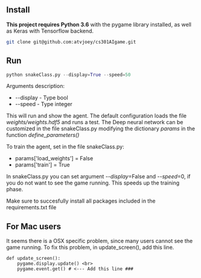 ## Install
**This project requires Python 3.6** with the pygame library installed, as well as Keras with Tensorflow backend.
```bash
git clone git@github.com:atvjoey/cs301AIgame.git
```

## Run
```python
python snakeClass.py --display=True --speed=50
```
Arguments description:

- --display - Type bool
- --speed - Type integer

This will run and show the agent. The default configuration loads the file *weights/weights.hdf5* and runs a test.
The Deep neural network can be customized in the file snakeClass.py modifying the dictionary *params* in the function *define_parameters()*

To train the agent, set in the file snakeClass.py:
- params['load_weights'] = False
- params['train'] = True

In snakeClass.py you can set argument *--display*=False and *--speed*=0, if you do not want to see the game running. This speeds up the training phase.

Make sure to succesfully install all packages included in the requirements.txt file

## For Mac users
It seems there is a OSX specific problem, since many users cannot see the game running.
To fix this problem, in update_screen(), add this line.

```                              
def update_screen():
    pygame.display.update() <br>
    pygame.event.get() # <--- Add this line ###
```
